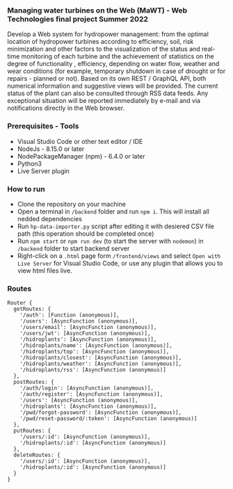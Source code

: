 ### Managing water turbines on the Web (MaWT) - Web Technologies final project Summer 2022

Develop a Web system for hydropower management: from the optimal location of hydropower turbines according to efficiency, soil, risk minimization and other factors to the visualization of the status and real-time monitoring of each turbine and the achievement of statistics on the degree of functionality , efficiency, depending on water flow, weather and wear conditions (for example, temporary shutdown in case of drought or for repairs - planned or not). Based on its own REST / GraphQL API, both numerical information and suggestive views will be provided. The current status of the plant can also be consulted through RSS data feeds. Any exceptional situation will be reported immediately by e-mail and via notifications directly in the Web browser.

### Prerequisites - Tools
* Visual Studio Code or other text editor / IDE
* NodeJs - 8.15.0 or later
* NodePackageManager (npm) - 6.4.0 or later
* Python3
* Live Server plugin


### How to run
* Clone the repository on your machine
* Open a terminal in `/backend` folder and run `npm i`. This will install all nedded dependencies
* Run `hp-data-importer.py` script after editing it with desiered CSV file path (this operation should be completed once)
* Run `npm start` or `npm run dev` (to start the server with `nodemon`) in  `/backend` folder to start backend server
* Right-click on a `.html` page form `/frontend/views` and select `Open with Live Server` for Visual Studio Code, or use any plugin that allows you to view html files live.


### Routes
```
Router {
  getRoutes: {
    '/auth': [Function (anonymous)],
    '/users': [AsyncFunction (anonymous)],
    '/users/email': [AsyncFunction (anonymous)],
    '/users/jwt': [AsyncFunction (anonymous)],
    '/hidroplants': [AsyncFunction (anonymous)],
    '/hidroplants/name': [AsyncFunction (anonymous)],
    '/hidroplants/top': [AsyncFunction (anonymous)],
    '/hidroplants/closest': [AsyncFunction (anonymous)],
    '/hidroplants/weather': [AsyncFunction (anonymous)],
    '/hidroplants/rss': [AsyncFunction (anonymous)]
  },
  postRoutes: {
    '/auth/login': [AsyncFunction (anonymous)],
    '/auth/register': [AsyncFunction (anonymous)],
    '/users': [AsyncFunction (anonymous)],
    '/hidroplants': [AsyncFunction (anonymous)],
    '/pwd/forgot-password': [AsyncFunction (anonymous)],
    '/pwd/reset-password/:token': [AsyncFunction (anonymous)]
  },
  putRoutes: {
    '/users/:id': [AsyncFunction (anonymous)],
    '/hidroplants/:id': [AsyncFunction (anonymous)]
  },
  deleteRoutes: {
    '/users/:id': [AsyncFunction (anonymous)],
    '/hidroplants/:id': [AsyncFunction (anonymous)]
  }
}
```
